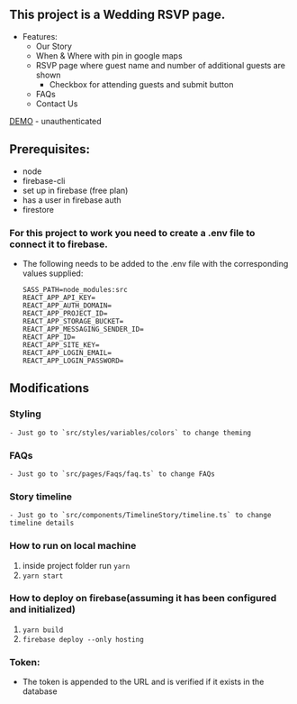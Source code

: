 ## This project is a Wedding RSVP page. 
- Features:
    - Our Story 
    - When & Where with pin in google maps
    - RSVP page where guest name and number of additional guests are shown
        - Checkbox for attending guests and submit button
    - FAQs
    - Contact Us

[DEMO](https://meowmarry.me/) - unauthenticated

## Prerequisites:
- node
- firebase-cli
- set up in firebase (free plan)
- has a user in firebase auth
- firestore

### For this project to work you need to create a .env file to connect it to firebase.
  - The following needs to be added to the .env file with the corresponding values supplied:

      ```
      SASS_PATH=node_modules:src
      REACT_APP_API_KEY=
      REACT_APP_AUTH_DOMAIN=
      REACT_APP_PROJECT_ID=
      REACT_APP_STORAGE_BUCKET=
      REACT_APP_MESSAGING_SENDER_ID=
      REACT_APP_ID=
      REACT_APP_SITE_KEY=
      REACT_APP_LOGIN_EMAIL=
      REACT_APP_LOGIN_PASSWORD=
      
## Modifications

  ### Styling
    - Just go to `src/styles/variables/colors` to change theming

  ### FAQs
    - Just go to `src/pages/Faqs/faq.ts` to change FAQs

  ### Story timeline
    - Just go to `src/components/TimelineStory/timeline.ts` to change timeline details

### How to run on local machine
1. inside project folder run `yarn`
2. `yarn start`

### How to deploy on firebase(assuming it has been configured and initialized)
1. `yarn build`
2. `firebase deploy --only hosting`

### Token:
- The token is appended to the URL and is verified if it exists in the database


